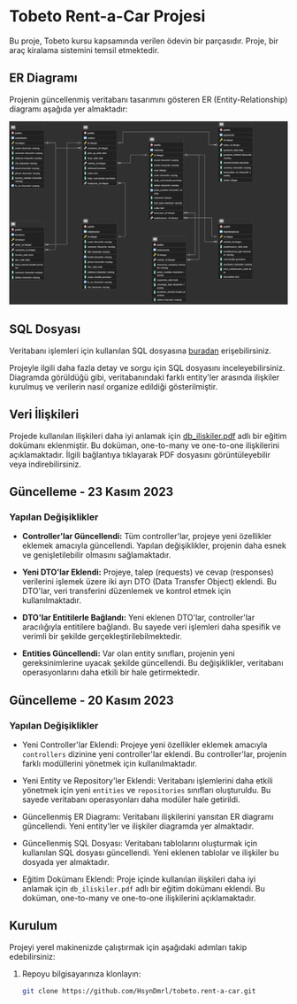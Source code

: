# Tobeto Rent-a-Car Projesi

Bu proje, Tobeto kursu kapsamında verilen ödevin bir parçasıdır. Proje, bir araç kiralama sistemini temsil etmektedir.

## ER Diagramı

Projenin güncellenmiş veritabanı tasarımını gösteren ER (Entity-Relationship) diagramı aşağıda yer almaktadır:

![ER Diagram](https://github.com/HsynDmrl/tobeto.rent-a-car/blob/main/20.11.2023ER-diagram.png)

## SQL Dosyası

Veritabanı işlemleri için kullanılan SQL dosyasına [buradan](./18.11.2023SQL.pgerd) erişebilirsiniz.

Projeyle ilgili daha fazla detay ve sorgu için SQL dosyasını inceleyebilirsiniz.
Diagramda görüldüğü gibi, veritabanındaki farklı entity'ler arasında ilişkiler kurulmuş ve verilerin nasıl organize edildiği gösterilmiştir.

## Veri İlişkileri

Projede kullanılan ilişkileri daha iyi anlamak için [db_iliskiler.pdf](https://github.com/HsynDmrl/tobeto.rent-a-car/blob/main/db_iliskiler.pdf) adlı bir eğitim dokümanı eklenmiştir. Bu doküman, one-to-many ve one-to-one ilişkilerini açıklamaktadır. İlgili bağlantıya tıklayarak PDF dosyasını görüntüleyebilir veya indirebilirsiniz.

## Güncelleme - 23 Kasım 2023

### Yapılan Değişiklikler

- **Controller'lar Güncellendi:** Tüm controller'lar, projeye yeni özellikler eklemek amacıyla güncellendi. Yapılan değişiklikler, projenin daha esnek ve genişletilebilir olmasını sağlamaktadır.

- **Yeni DTO'lar Eklendi:** Projeye, talep (requests) ve cevap (responses) verilerini işlemek üzere iki ayrı DTO (Data Transfer Object) eklendi. Bu DTO'lar, veri transferini düzenlemek ve kontrol etmek için kullanılmaktadır.

- **DTO'lar Entitilerle Bağlandı:** Yeni eklenen DTO'lar, controller'lar aracılığıyla entitilere bağlandı. Bu sayede veri işlemleri daha spesifik ve verimli bir şekilde gerçekleştirilebilmektedir.

- **Entities Güncellendi:** Var olan entity sınıfları, projenin yeni gereksinimlerine uyacak şekilde güncellendi. Bu değişiklikler, veritabanı operasyonlarını daha etkili bir hale getirmektedir.

## Güncelleme - 20 Kasım 2023

### Yapılan Değişiklikler

- Yeni Controller'lar Eklendi: Projeye yeni özellikler eklemek amacıyla `controllers` dizinine yeni controller'lar eklendi. Bu controller'lar, projenin farklı modüllerini yönetmek için kullanılmaktadır.

- Yeni Entity ve Repository'ler Eklendi: Veritabanı işlemlerini daha etkili yönetmek için yeni `entities` ve `repositories` sınıfları oluşturuldu. Bu sayede veritabanı operasyonları daha modüler hale getirildi.

- Güncellenmiş ER Diagramı: Veritabanı ilişkilerini yansıtan ER diagramı güncellendi. Yeni entity'ler ve ilişkiler diagramda yer almaktadır.

- Güncellenmiş SQL Dosyası: Veritabanı tablolarını oluşturmak için kullanılan SQL dosyası güncellendi. Yeni eklenen tablolar ve ilişkiler bu dosyada yer almaktadır.

- Eğitim Dokümanı Eklendi: Proje içinde kullanılan ilişkileri daha iyi anlamak için `db_iliskiler.pdf` adlı bir eğitim dokümanı eklendi. Bu doküman, one-to-many ve one-to-one ilişkilerini açıklamaktadır.

## Kurulum

Projeyi yerel makinenizde çalıştırmak için aşağıdaki adımları takip edebilirsiniz:

1. Repoyu bilgisayarınıza klonlayın: 
   ```bash
   git clone https://github.com/HsynDmrl/tobeto.rent-a-car.git
